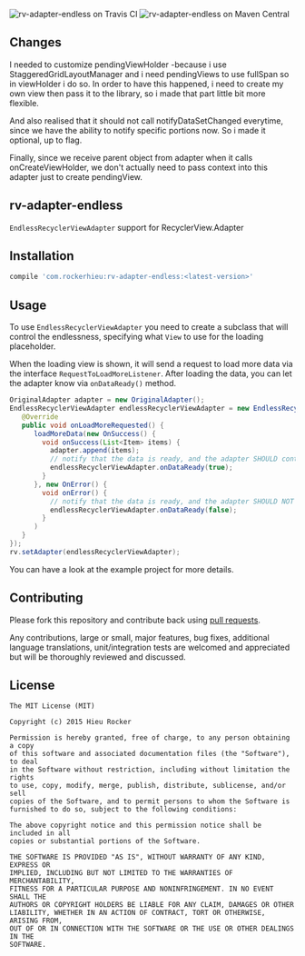![rv-adapter-endless on Travis CI](https://travis-ci.org/rockerhieu/rv-adapter-endless.png?branch=master) ![rv-adapter-endless on Maven Central](https://maven-badges.herokuapp.com/maven-central/com.rockerhieu/rv-adapter-endless/badge.svg)

## Changes
I needed to customize pendingViewHolder -because i use StaggeredGridLayoutManager and i need pendingViews to use fullSpan so in viewHolder i do so. In order to have this happened, i need to create my own view then pass it to the library, so i made that part little bit more flexible.

And also realised that it should not call notifyDataSetChanged everytime, since we have the ability to notify specific portions now. So i made it optional, up to flag.

Finally, since we receive parent object from adapter when it calls onCreateViewHolder, we don't actually need to pass context into this adapter just to create pendingView.

## rv-adapter-endless

`EndlessRecyclerViewAdapter` support for RecyclerView.Adapter

## Installation

```groovy
compile 'com.rockerhieu:rv-adapter-endless:<latest-version>'
```

## Usage

To use `EndlessRecyclerViewAdapter` you need to create a subclass that will control the endlessness, specifying what `View` to use for the loading placeholder.

When the loading view is shown, it will send a request to load more data via the interface `RequestToLoadMoreListener`. After loading the data, you can let the adapter know via `onDataReady()` method.

```java
OriginalAdapter adapter = new OriginalAdapter();
EndlessRecyclerViewAdapter endlessRecyclerViewAdapter = new EndlessRecyclerViewAdapter(this, adapter, new RequestToLoadMoreListener() {
   @Override
   public void onLoadMoreRequested() {
      loadMoreData(new OnSuccess() {
        void onSuccess(List<Item> items) {
          adapter.append(items);
          // notify that the data is ready, and the adapter SHOULD continue to load more
          endlessRecyclerViewAdapter.onDataReady(true);
        }
      }, new OnError() {
        void onError() {
          // notify that the data is ready, and the adapter SHOULD NOT continue to load more
          endlessRecyclerViewAdapter.onDataReady(false);
        }
      )
   }
});
rv.setAdapter(endlessRecyclerViewAdapter);
```

You can have a look at the example project for more details.

## Contributing

Please fork this repository and contribute back using
[pull requests](https://github.com/rockerhieu/rv-adapter-endless/pulls).

Any contributions, large or small, major features, bug fixes, additional
language translations, unit/integration tests are welcomed and appreciated
but will be thoroughly reviewed and discussed.

## License

```
The MIT License (MIT)

Copyright (c) 2015 Hieu Rocker

Permission is hereby granted, free of charge, to any person obtaining a copy
of this software and associated documentation files (the "Software"), to deal
in the Software without restriction, including without limitation the rights
to use, copy, modify, merge, publish, distribute, sublicense, and/or sell
copies of the Software, and to permit persons to whom the Software is
furnished to do so, subject to the following conditions:

The above copyright notice and this permission notice shall be included in all
copies or substantial portions of the Software.

THE SOFTWARE IS PROVIDED "AS IS", WITHOUT WARRANTY OF ANY KIND, EXPRESS OR
IMPLIED, INCLUDING BUT NOT LIMITED TO THE WARRANTIES OF MERCHANTABILITY,
FITNESS FOR A PARTICULAR PURPOSE AND NONINFRINGEMENT. IN NO EVENT SHALL THE
AUTHORS OR COPYRIGHT HOLDERS BE LIABLE FOR ANY CLAIM, DAMAGES OR OTHER
LIABILITY, WHETHER IN AN ACTION OF CONTRACT, TORT OR OTHERWISE, ARISING FROM,
OUT OF OR IN CONNECTION WITH THE SOFTWARE OR THE USE OR OTHER DEALINGS IN THE
SOFTWARE.
```

